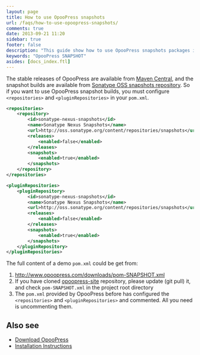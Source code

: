 ```yaml
---
layout: page
title: How to use OpooPress snapshots
url: /faqs/how-to-use-opoopress-snapshots/
comments: true
date: 2013-09-21 11:20
sidebar: true
footer: false
description: "This guide show how to use OpooPress snapshots packages in your blog or site."
keywords: "OpooPress SNAPSHOT"
asides: [docs_index.ftl]
---
```


The stable releases of OpooPress are available from [Maven Central][mc], and the snapshot builds are available from [Sonatype OSS snapshots repository][oss]. So if you want to use OpooPress snapshot builds, you must configure `<repositories>` and `<pluginRepositories>` in your `pom.xml`.

```xml
<repositories>
	<repository>
		<id>sonatype-nexus-snapshots</id>
		<name>Sonatype Nexus Snapshots</name>
		<url>http://oss.sonatype.org/content/repositories/snapshots</url>
		<releases>
			<enabled>false</enabled>
		</releases>
		<snapshots>
			<enabled>true</enabled>
		</snapshots>
	</repository>
</repositories> 

<pluginRepositories>
	<pluginRepository>
		<id>sonatype-nexus-snapshots</id>
		<name>Sonatype Nexus Snapshots</name>
		<url>http://oss.sonatype.org/content/repositories/snapshots</url>
		<releases>
			<enabled>false</enabled>
		</releases>
		<snapshots>
			<enabled>true</enabled>
		</snapshots>
	</pluginRepository>
</pluginRepositories>
```
The full content of a demo `pom.xml` could be get from:
1. <http://www.opoopress.com/downloads/pom-SNAPSHOT.xml>
2. If you have cloned [opoopress-site][1] repository, please update (git pull) it, and check `pom-SNAPSHOT.xml` in the project root directory
3. The `pom.xml` provided by OpooPress before has configured the `<repositories>` and `<pluginRepositories>` and commented. All you need is uncommenting them.


## Also see
- [Download OpooPress](../../download/)
- [Installation Instructions](../../docs/installation/)

[mc]: http://search.maven.org/#search%7Cga%7C1%7Corg.opoo.press "OpooPress from Maven Central"
[oss]: https://oss.sonatype.org/index.html#nexus-search;quick~org.opoo.press "OpooPress snapshots from Sonatype OSS snapshots repository"
[1]: https://github.com/opoopress/opoopress-site "OpooPress Blog blank site"